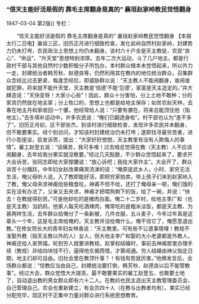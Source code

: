 ### “信天主能好活是假的  靠毛主席翻身是真的”  襄垣赵家岭教民觉悟翻身

1947-03-04
第2版()
专栏：

　　“信天主能好活是假的  靠毛主席翻身是真的”
    襄垣赵家岭教民觉悟翻身
    【本报太行二日电】襄垣三区，旧历正月进行细致检查，发化岩岭自然村赵家岭，封建势力仍未打垮，农民政治上思想上均仍未翻身。该村六十户全是天主教徒，农民“良心”、“命运”、“升天堂”思想特别浓厚。去年二次大运动，斗了几户地主，都是行政村干部与其他自然村少数积极分子所包办，本村群众根本未觉悟起来，所以外力一走，封建统治者韩芳秋、赵德良等，仍然利用其在教内的地位统治群众，召集群众念经比过去更紧，每逢念经后，即威胁群众说：“天主教人不能闹翻身，谁闹谁就犯罪，将来就不能升天堂，天主教是‘信德’不能‘见德’，家富是天主造定的。”并大肆造谣：“天快变呀！大家小心些”！因此，群众十分害怕，分上土地不敢种；分的家具仍然放在地主家；分上牲口的，思想上也都是给地主保存；如贫农赵天林，去春在地主月和家收回一个骡，他经常给人说：“只要有骡在，将来总能顶住他（指地主）。”去冬填补运动中，许多农民说：“俺们已翻透身啦”。村干部也认为“差不多了”。旧历正月初，区干部张杰，到该村进行细致检查，发现许多农民并未翻身，但不敢要果实。经个别访问，才知该村封建统治仍未打垮；遂即找寻最穷苦者，进行小型座谈，启发诉苦，提出：“大家好好想想，天主教里有没有人欺侮人的事情”。雇工赵登五说：“说痛苦，我可多哩！过去咱总觉得在教（天主教）人不应该闹翻身，去年给我分果实就没敢要。”经过几天酝酿，不少群众觉悟起来了，要求开大会诉苦，张同志即给大家撑腰说：“放心诉吧；我给大家作主”。大会开了，群众诉苦十分踊跃，中年妇女赵改果痛哭流涕的说：“俺原是武乡人，小时、家穷无法生活，俺父母听人说，入了教即能好活，即把穷家拍卖，带上孩子们来到赵家岭入了教，俺父母央求神甫给些粮食吃，神甫不但不给，还打了俺母亲一顿，俺们饿的实在没有办法了，父亲又去央求，神甫才把喂狗剩下的饭，给了一碗，并说：“快去！在教就得刻苦。”可是他却吃的是猪肉白面。俺二十二岁时，给地主季广和（也是天主教）当奶妈，他家人每天吃酒辣肉，俺常吃的是粗米淡饭，都是天主教、为甚两样生活，去年群众给俺分了一条新被，几件衣服，五斗麦子，今年过年真是这辈头一个年，这是毛主席给俺的，天主教并没给俺什么，俺不信它了，俺愿意退出教。”在修女院长大的青年妇女林香说：“天主教里。可有些不公道事情哩！教规不准娶外教（指天主教以外的人）女人，但大地主李广和娶的大小老婆都是外教人，神甫还给人家贺禧。轮到穷人就要讲教规，赵掌权结婚时，事前去神甫那里办理手续（教规）非给四块钱不行，逼得他东揭西借，才算闹通。穷人结婚由神父指定日期，地主们却可自由。旧社会里在教顶什事？！有钱有势就厉害。”他俩发言后，会场群众都说：“信教应当由自己，封建统治要打倒，韩芳秋、赵德良以后不能管教事”。经过大会，群众觉悟大大提高，最不敢要果实的雇工赵登五，也敢要土地了，自动退出教的男女群众即有六十二人。在教的也民主选出天主教管理委员会，自己管理自己。农会也重新建立，有会员四十人（在教与出教者均有）。果实已经分配完毕，现区村干正集中力量对群众进行系统思想教育。
